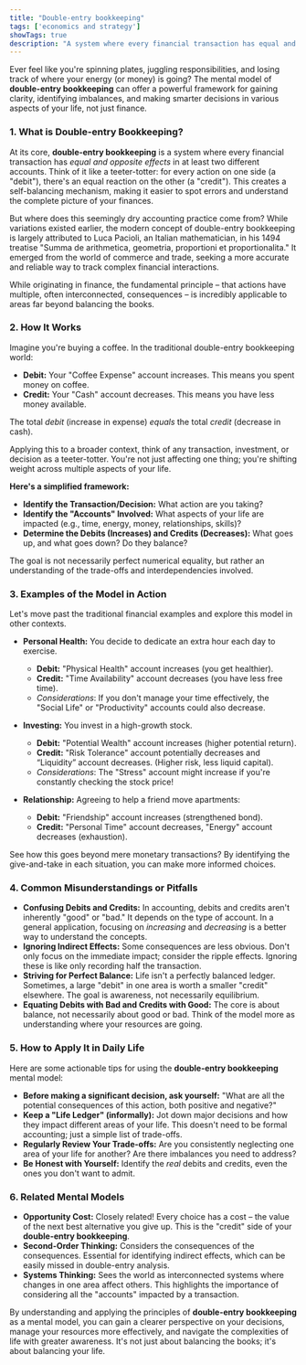 ```yaml
---
title: "Double-entry bookkeeping"
tags: ['economics and strategy']
showTags: true
description: "A system where every financial transaction has equal and opposite effects in at least two different accounts, creating a self-balancing mechanism that reveals errors."
---
```



Ever feel like you're spinning plates, juggling responsibilities, and losing track of where your energy (or money) is going? The mental model of **double-entry bookkeeping** can offer a powerful framework for gaining clarity, identifying imbalances, and making smarter decisions in various aspects of your life, not just finance.

### 1. What is Double-entry Bookkeeping?

At its core, **double-entry bookkeeping** is a system where every financial transaction has *equal and opposite effects* in at least two different accounts. Think of it like a teeter-totter: for every action on one side (a "debit"), there's an equal reaction on the other (a "credit"). This creates a self-balancing mechanism, making it easier to spot errors and understand the complete picture of your finances.

But where does this seemingly dry accounting practice come from? While variations existed earlier, the modern concept of double-entry bookkeeping is largely attributed to Luca Pacioli, an Italian mathematician, in his 1494 treatise "Summa de arithmetica, geometria, proportioni et proportionalita." It emerged from the world of commerce and trade, seeking a more accurate and reliable way to track complex financial interactions.

While originating in finance, the fundamental principle – that actions have multiple, often interconnected, consequences – is incredibly applicable to areas far beyond balancing the books.

### 2. How It Works

Imagine you're buying a coffee. In the traditional double-entry bookkeeping world:

*   **Debit:** Your "Coffee Expense" account increases. This means you spent money on coffee.
*   **Credit:** Your "Cash" account decreases. This means you have less money available.

The total *debit* (increase in expense) *equals* the total *credit* (decrease in cash).

Applying this to a broader context, think of any transaction, investment, or decision as a teeter-totter. You're not just affecting one thing; you're shifting weight across multiple aspects of your life.

**Here's a simplified framework:**

*   **Identify the Transaction/Decision:** What action are you taking?
*   **Identify the "Accounts" Involved:** What aspects of your life are impacted (e.g., time, energy, money, relationships, skills)?
*   **Determine the Debits (Increases) and Credits (Decreases):** What goes up, and what goes down? Do they balance?

The goal is not necessarily perfect numerical equality, but rather an understanding of the trade-offs and interdependencies involved.

### 3. Examples of the Model in Action

Let's move past the traditional financial examples and explore this model in other contexts.

*   **Personal Health:** You decide to dedicate an extra hour each day to exercise.
    *   **Debit:** "Physical Health" account increases (you get healthier).
    *   **Credit:** "Time Availability" account decreases (you have less free time).
    *   *Considerations*: If you don't manage your time effectively, the "Social Life" or "Productivity" accounts could also decrease.
*   **Investing:** You invest in a high-growth stock.
    *   **Debit:** "Potential Wealth" account increases (higher potential return).
    *   **Credit:** "Risk Tolerance" account potentially decreases and “Liquidity” account decreases. (Higher risk, less liquid capital).
    *   *Considerations*: The "Stress" account might increase if you're constantly checking the stock price!

*   **Relationship:** Agreeing to help a friend move apartments:
    *   **Debit:** "Friendship" account increases (strengthened bond).
    *   **Credit:** "Personal Time" account decreases, "Energy" account decreases (exhaustion).

See how this goes beyond mere monetary transactions? By identifying the give-and-take in each situation, you can make more informed choices.

### 4. Common Misunderstandings or Pitfalls

*   **Confusing Debits and Credits:** In accounting, debits and credits aren't inherently "good" or "bad." It depends on the type of account. In a general application, focusing on *increasing* and *decreasing* is a better way to understand the concepts.
*   **Ignoring Indirect Effects:** Some consequences are less obvious. Don't only focus on the immediate impact; consider the ripple effects. Ignoring these is like only recording half the transaction.
*   **Striving for Perfect Balance:** Life isn't a perfectly balanced ledger. Sometimes, a large "debit" in one area is worth a smaller "credit" elsewhere. The goal is awareness, not necessarily equilibrium.
*   **Equating Debits with Bad and Credits with Good:** The core is about balance, not necessarily about good or bad. Think of the model more as understanding where your resources are going.

### 5. How to Apply It in Daily Life

Here are some actionable tips for using the **double-entry bookkeeping** mental model:

*   **Before making a significant decision, ask yourself:** "What are all the potential consequences of this action, both positive and negative?"
*   **Keep a "Life Ledger" (informally):** Jot down major decisions and how they impact different areas of your life. This doesn't need to be formal accounting; just a simple list of trade-offs.
*   **Regularly Review Your Trade-offs:** Are you consistently neglecting one area of your life for another? Are there imbalances you need to address?
*   **Be Honest with Yourself:** Identify the *real* debits and credits, even the ones you don't want to admit.

### 6. Related Mental Models

*   **Opportunity Cost:** Closely related! Every choice has a cost – the value of the next best alternative you give up. This is the "credit" side of your **double-entry bookkeeping**.
*   **Second-Order Thinking:** Considers the consequences of the consequences. Essential for identifying indirect effects, which can be easily missed in double-entry analysis.
*   **Systems Thinking:** Sees the world as interconnected systems where changes in one area affect others. This highlights the importance of considering all the "accounts" impacted by a transaction.

By understanding and applying the principles of **double-entry bookkeeping** as a mental model, you can gain a clearer perspective on your decisions, manage your resources more effectively, and navigate the complexities of life with greater awareness. It's not just about balancing the books; it's about balancing your life.

